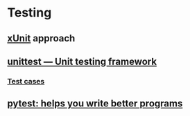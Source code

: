# Testing

## [xUnit] approach

## [unittest — Unit testing framework]

### [Test cases]

## [pytest: helps you write better programs]

[xUnit]: https://en.wikipedia.org/wiki/XUnit
[unittest — Unit testing framework]: https://docs.python.org/3/library/unittest.html
[Test cases]: https://docs.python.org/3/library/unittest.html#test-cases
[pytest: helps you write better programs]: https://docs.pytest.org/
